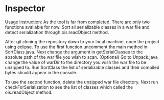 # Inspector
Usage Instruction:
As the tool is far from completed. There are only two functions available for now. 
Sort all serializable classes in a war file and detect serialization through ois.readObject method.

After git cloning the repository down to your local machine, open the project using eclipse.
To use the first function uncomment the main method in SortClass.java. 
Next change the argument in getSerialClasses to the absolute path of the war file you wish to scan.
(Optional) Go to Unpack.java change the value of warDir to the directory you wish the war file to be unzipped to.
Run SortClass the list of serializable classes and their compiled bytes should appear in the console.

To use the second function, delete the unzipped war file directory.
Next run checkForSerialization to see the list of classes which called the ois.readObject method. 
